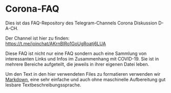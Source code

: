 # Corona-FAQ
Dies ist das FAQ-Repository des Telegram-Channels Corona Diskussion D-A-CH.

Der Channel ist hier zu finden: https://t.me/joinchat/AKrnBlRo1GoUgRoatj6LUA

Diese FAQ ist nicht nur eine FAQ sondern auch eine Sammlung von interessanten Links und Infos im Zusammenhang mit COVID-19. Sie ist in mehrere Bereiche aufgeteilt, die jeweils in ihrer eigenen Datei leben.

Um den Text in den hier verwendeten Files zu formatieren verwenden wir [Markdown](https://www.markdownguide.org/basic-syntax/), eine sehr einfache und auch ohne maschinelle Aufbereitung gut lesbare Textbeschreibungssprache.
